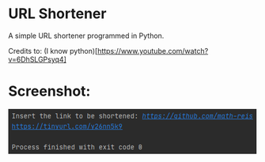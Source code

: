 # URL Shortener

A simple URL shortener programmed in Python.

Credits to: (I know python)[https://www.youtube.com/watch?v=6DhSLGPsyq4]

# Screenshot:

![alt text](https://github.com/math-reis/basic-projects/blob/main/URL-shortener/image.png?raw=true)
